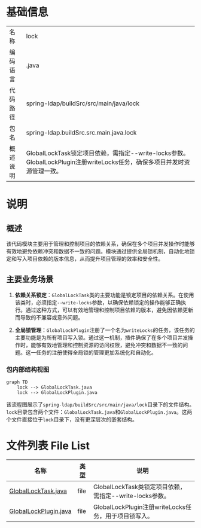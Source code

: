 # 基础信息

|      |      |
|------|------|
| 名称 | lock |
| 编码语言 | .java |
| 代码路径 | spring-ldap/buildSrc/src/main/java/lock |
| 包名 | spring-ldap.buildSrc.src.main.java.lock |
| 概述说明 | GlobalLockTask锁定项目依赖，需指定--write-locks参数。GlobalLockPlugin注册writeLocks任务，确保多项目并发时资源管理一致。 |

# 说明

## 概述

该代码模块主要用于管理和控制项目的依赖关系，确保在多个项目并发操作时能够有效地避免依赖冲突和数据不一致的问题。模块通过提供全局锁机制，自动化地锁定和写入项目依赖的版本信息，从而提升项目管理的效率和安全性。

## 主要业务场景

1. **依赖关系锁定**：`GlobalLockTask`类的主要功能是锁定项目的依赖关系。在使用该类时，必须指定`--write-locks`参数，以确保依赖锁定的操作能够正确执行。通过这种方式，可以有效地管理和控制项目依赖的版本，避免因依赖更新而导致的不兼容或意外问题。

2. **全局锁管理**：`GlobalLockPlugin`注册了一个名为`writeLocks`的任务，该任务的主要功能是为所有项目写入锁。通过这一机制，插件确保了在多个项目并发操作时，能够有效地管理和控制资源的访问权限，避免冲突和数据不一致的问题。这一任务的注册使得全局锁的管理更加系统化和自动化。


### 包内部结构视图

```mermaid
graph TD
    lock --> GlobalLockTask.java
    lock --> GlobalLockPlugin.java
```

该流程图展示了`spring-ldap/buildSrc/src/main/java/lock`目录下的文件结构。`lock`目录包含两个文件：`GlobalLockTask.java`和`GlobalLockPlugin.java`。这两个文件直接位于`lock`目录下，没有更深层次的嵌套结构。

# 文件列表 File List

| 名称   | 类型  | 说明 |
|-------|------|-------------|
| [GlobalLockTask.java](GlobalLockTask.md) | file | GlobalLockTask类锁定项目依赖，需指定--write-locks参数。 |
| [GlobalLockPlugin.java](GlobalLockPlugin.md) | file | GlobalLockPlugin注册writeLocks任务，用于项目锁写入。 |



